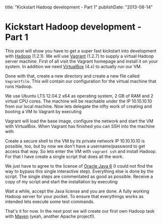 title: "Kickstart Hadoop development - Part 1"
publishDate: "2013-08-14"

# Kickstart Hadoop development - Part 1

This post will show you have to get a super fast kickstart into development with [Hadoop](http://hadoop.apache.org/) (1.2.1). We will use [Vagrant](http://vagrantup.com/) (1.2.7) to supply a virtual Hadoop server machine. First of all visit the Vagrant homepage and install it on your system. In addition we need [VirtualBox](https://www.virtualbox.org/) (4.x) to actually run our VM.

Done with that, create a new directory and create a new file called ```Vagrantfile```. This will contain our configuration for the virtual machine that runs Hadoop.

<script src="https://gist.github.com/choffmeister/7874613.js?file=Vagrantfile"></script>

We use Ubuntu LTS 12.04.2 x64 as operating system, 2 GB of RAM and 2 virtual CPU cores. The machine will be reachable under the IP 10.10.10.10 from our local machine. Now lets delegate the nifty work of creating and booting a VM to Vagrant by executing

<script src="https://gist.github.com/choffmeister/7874613.js?file=cmd1.sh"></script>

Vagrant will load the base image, configure the network and start the VM with VirtualBox. When Vagrant has finished you can SSH into the machine with

<script src="https://gist.github.com/choffmeister/7874613.js?file=cmd2.sh"></script>

Create a secure shell to the VM by its private network IP 10.10.10.10 is possible, too, but by now we don't have a username/password to get access that way. So lets enter the VM with ```vagrant ssh``` and install Hadoop. For that I have create a single script that does all the work.

<script src="https://gist.github.com/choffmeister/7874613.js?file=cmd3.sh"></script>

We just have to agree to the license of [Oracle Java 6](http://www.oracle.com/technetwork/java/index.html) (I could not find the way to bypass this single interactive step). Everything else is done by the script. The single steps are commentated as good as possible. Receive a copy of my script and start the installation by executing

<script src="https://gist.github.com/choffmeister/7874613.js?file=cmd4.sh"></script>

Wait a while, accept the Java license and you are done. A fully working Hadoop server for your pocket. To ensure that everythings works as intended lets execute some test commands.

<script src="https://gist.github.com/choffmeister/7874613.js?file=cmd5.sh"></script>

That's it for now. In the next post we will create our first own Hadoop task with [Maven](http://maven.apache.org/) (yeah, another Apache project!).
